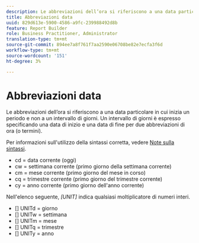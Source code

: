 ```yaml
---
description: Le abbreviazioni dell’ora si riferiscono a una data particolare in cui inizia un periodo e non a un intervallo di giorni. Un intervallo di giorni è espresso specificando una data di inizio e una data di fine per due abbreviazioni di ora (o termini).
title: Abbreviazioni data
uuid: 829d613e-5900-4586-a9fc-239988492d8b
feature: Report Builder
role: Business Practitioner, Administrator
translation-type: tm+mt
source-git-commit: 894ee7a8f761f7aa2590e06708be82e7ecfa3f6d
workflow-type: tm+mt
source-wordcount: '151'
ht-degree: 3%

---
```



# Abbreviazioni data

Le abbreviazioni dell’ora si riferiscono a una data particolare in cui inizia un periodo e non a un intervallo di giorni. Un intervallo di giorni è espresso specificando una data di inizio e una data di fine per due abbreviazioni di ora (o termini).

Per informazioni sull&#39;utilizzo della sintassi corretta, vedere [Note sulla sintassi](/help/analyze/report-builder/data-requests/configuring-report-dates/c-customized-date-expressions/examples-of-date-ranges-using-customized-expressions.md#section_555D6563B2D94FA3BDD801DC0B8C289D).

* cd = data corrente (oggi)
* cw = settimana corrente (primo giorno della settimana corrente)
* cm = mese corrente (primo giorno del mese in corso)
* cq = trimestre corrente (primo giorno del trimestre corrente)
* cy = anno corrente (primo giorno dell&#39;anno corrente)

Nell&#39;elenco seguente, *[UNIT]* indica qualsiasi moltiplicatore di numeri interi.

* [] UNITd = giorno
* [] UNITw = settimana
* [] UNITm = mese
* [] UNITq = trimestre
* [] UNITy = anno
